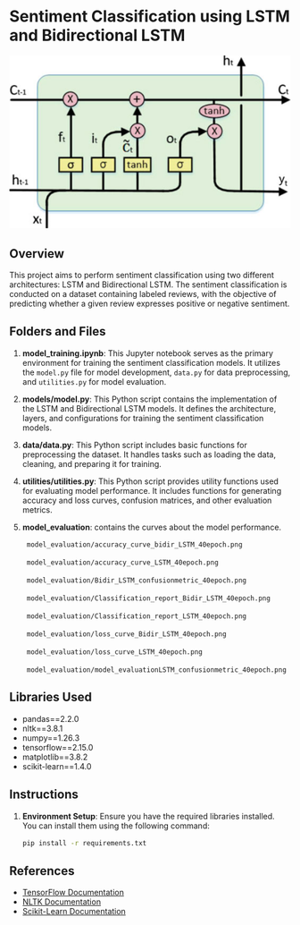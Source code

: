 # Sentiment Classification using LSTM and Bidirectional LSTM

![Sample Image](https://github.com/GVanave/NLP_Sentiment_Analysis/blob/master/LSTM.png)

## Overview

This project aims to perform sentiment classification using two different architectures: LSTM and Bidirectional LSTM. The sentiment classification is conducted on a dataset containing labeled reviews, with the objective of predicting whether a given review expresses positive or negative sentiment.

## Folders and Files

1. **model_training.ipynb**: This Jupyter notebook serves as the primary environment for training the sentiment classification models. It utilizes the `model.py` file for model development, `data.py` for data preprocessing, and `utilities.py` for model evaluation.

2. **models/model.py**: This Python script contains the implementation of the LSTM and Bidirectional LSTM models. It defines the architecture, layers, and configurations for training the sentiment classification models.

3. **data/data.py**: This Python script includes basic functions for preprocessing the dataset. It handles tasks such as loading the data, cleaning, and preparing it for training.

4. **utilities/utilities.py**: This Python script provides utility functions used for evaluating model performance. It includes functions for generating accuracy and loss curves, confusion matrices, and other evaluation metrics.

5. **model_evaluation**: contains the curves about the model performance.

        model_evaluation/accuracy_curve_bidir_LSTM_40epoch.png

        model_evaluation/accuracy_curve_LSTM_40epoch.png

        model_evaluation/Bidir_LSTM_confusionmetric_40epoch.png

        model_evaluation/Classification_report_Bidir_LSTM_40epoch.png

        model_evaluation/Classification_report_LSTM_40epoch.png

        model_evaluation/loss_curve_Bidir_LSTM_40epoch.png

        model_evaluation/loss_curve_LSTM_40epoch.png

        model_evaluation/model_evaluationLSTM_confusionmetric_40epoch.png

## Libraries Used

- pandas==2.2.0
- nltk==3.8.1
- numpy==1.26.3
- tensorflow==2.15.0
- matplotlib==3.8.2
- scikit-learn==1.4.0

## Instructions

1. **Environment Setup**: Ensure you have the required libraries installed. You can install them using the following command:

   ```bash
   pip install -r requirements.txt


## References

- [TensorFlow Documentation](https://www.tensorflow.org/api_docs)
- [NLTK Documentation](https://www.nltk.org/)
- [Scikit-Learn Documentation](https://scikit-learn.org/stable/documentation.html)

